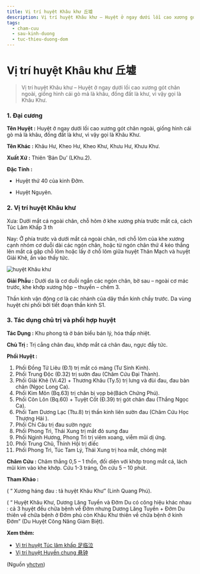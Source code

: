 ```yaml
---
title: Vị trí huyệt Khâu khư 丘墟
description: Vị trí huyệt Khâu khư – Huyệt ở ngay dưới lồi cao xương gót chân ngoài, giống hình cái gò mả là khâu, đống đất là khư, vì vậy gọi là Khâu Khư.
tags:
  - cham-cuu
  - sau-kinh-duong
  - tuc-thieu-duong-dom
---
```


# Vị trí huyệt Khâu khư 丘墟 

> Vị trí huyệt Khâu khư – Huyệt ở ngay dưới lồi cao xương gót chân ngoài, giống hình cái gò mả là khâu, đống đất là khư, vì vậy gọi là Khâu Khư.

### 1. Đại cương

**Tên Huyệt :** Huyệt ở ngay dưới lồi cao xương gót chân ngoài, giống hình cái gò mả là khâu, đống đất là khư, vì vậy gọi là Khâu Khư.

**Tên Khác :** Khâu Hư, Kheo Hư, Kheo Khư, Khưu Hư, Khưu Khư.

**Xuất Xứ :** Thiên ‘Bản Du’ (LKhu.2).

**Đặc Tính :**

+ Huyệt thứ 40 của kinh Đởm.

+ Huyệt Nguyên.

### 2. Vị trí huyệt Khâu khư

Xưa: Dưới mắt cá ngoài chân, chỗ hõm ở khe xương phía trước mắt cá, cách Túc Lâm Khấp 3 th

Nay: Ở phía trước và dưới mắt cá ngoài chân, nơi chỗ lõm của khe xương cạnh nhóm cơ duỗi dài các ngón chân, hoặc từ ngón chân thứ 4 kéo thẳng lên mắt cá gặp chỗ lõm hoặc lấy ở chỗ lõm giữa huyệt Thân Mạch và huyệt Giải Khê, ấn vào thấy tức.

![huyệt Khâu khư](/imgs/yhctvn/huyet-khau-khu-300x169.jpg)

**Giải Phẫu :** Dưới da là cơ duỗi ngắn các ngón chân, bờ sau – ngoài cơ mác trước, khe khớp xương hộp – thuyền – chêm 3.

Thần kinh vận động cơ là các nhánh của dây thần kinh chầy trước. Da vùng huyệt chi phối bởi tiết đoạn thần kinh S1.

### 3. Tác dụng chủ trị và phối hợp huyệt

**Tác Dụng :** Khu phong tà ở bán biểu bán lý, hóa thấp nhiệt.

**Chủ Trị :** Trị cẳng chân đau, khớp mắt cá chân đau, ngực đầy tức.

**Phối Huyệt :**

1. Phối Đồng Tử Liêu (Đ.1) trị mắt có màng (Tư Sinh Kinh).
2. Phối Trung Độc (Đ.32) trị sườn đau (Châm Cứu Đại Thành).
3. Phối Giải Khê (Vi.42) + Thương Khâu (Ty.5) trị lưng và đùi đau, đau bàn chân (Ngọc Long Ca).
4. Phối Kim Môn (Bq.63) trị chân bị vọp bẻ(Bách Chứng Phú).
5. Phối Côn Lôn (Bq.60) + Tuyệt Cốt (Đ.39) trị gót chân đau (Thắng Ngọc Ca).
6. Phối Tam Dương Lạc (Ttu.8) trị thần kinh liên sườn đau (Châm Cứu Học Thượng Hải ).
7. Phối Chi Câu trị đau sườn ngực
8. Phối Phong Trì, Thái Xung trị mắt đỏ sung đau
9. Phối Nginh Hương, Phong Trì trị viêm xoang, viễm mũi dị ứng.
10. Phối Trung Chũ, Thính Hội trị điếc
11. Phối Phong Trì, Túc Tam Lý, Thái Xung trị hoa mắt, chóng mặt

**Châm Cứu :** Châm thẳng 0,5 – 1 thốn, đối diện với khớp trong mắt cá, lách mũi kim vào khe khớp. Cứu 1-3 tráng, Ôn cứu 5 – 10 phút.

**Tham Khảo :**

( “ Xương háng đau : tả huyệt Khâu Khư” (Linh Quang Phú).

( “ Huyệt Khâu Khư, Dương Lăng Tuyền và Đởm Du có công hiệu khác nhau : cả 3 huyệt đều chữa bệnh về Đởm nhưng Dương Lăng Tuyền + Đởm Du thiên về chữa bệnh ở Đởm phủ còn Khâu Khư thiên về chữa bệnh ở kinh Đởm” (Du Huyệt Công Năng Giám Biệt).

**Xem thêm:**

* [Vị trí huyệt Túc lâm khấp 足临泣](/yhctvn/vi-tri-huyet-tuc-lam-khap-%e8%b6%b3%e4%b8%b4%e6%b3%a3/)
* [Vị trí huyệt Huyền chung 悬钟](/yhctvn/vi-tri-huyet-huyen-chung-%e6%82%ac%e9%92%9f/)

(Nguồn <a href="https://yhctvn.com/vi-tri-huyet-khau-khu-丘墟/" target="_blank">yhctvn</a>)
